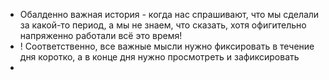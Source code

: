 - Обалденно важная история - когда нас спрашивают, что мы сделали за какой-то период, а мы не знаем, что сказать, хотя офигительно напряженно работали всё это время!
- ! Соответственно, все важные мысли нужно фиксировать в течение дня коротко, а в конце дня нужно просмотреть и зафиксировать
- 